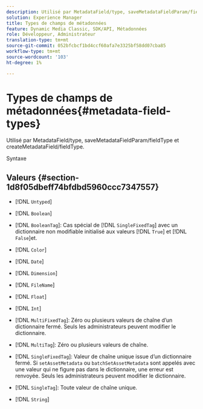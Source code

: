 ```yaml
---
description: Utilisé par MetadataField/type, saveMetadataFieldParam/fieldType et createMetadataField/fieldType.
solution: Experience Manager
title: Types de champs de métadonnées
feature: Dynamic Media Classic, SDK/API, Métadonnées
role: Développeur, Administrateur
translation-type: tm+mt
source-git-commit: 052bfcbcf1bd4ccf60afa7e3325bf58dd07cba85
workflow-type: tm+mt
source-wordcount: '103'
ht-degree: 1%

---
```



# Types de champs de métadonnées{#metadata-field-types}

Utilisé par MetadataField/type, saveMetadataFieldParam/fieldType et createMetadataField/fieldType.

Syntaxe

## Valeurs {#section-1d8f05dbeff74bfdbd5960ccc7347557}

* [!DNL `Untyped`]
* [!DNL `Boolean`]
* [!DNL `BooleanTag`]: Cas spécial de  [!DNL `SingleFixedTag`] avec un dictionnaire non modifiable initialisé aux valeurs  [!DNL `True`] et  [!DNL `False`]et.

* [!DNL `Color`]
* [!DNL `Date`]
* [!DNL `Dimension`]
* [!DNL `FileName`]
* [!DNL `Float`]
* [!DNL `Int`]
* [!DNL `MultiFixedTag`]: Zéro ou plusieurs valeurs de chaîne d’un dictionnaire fermé. Seuls les administrateurs peuvent modifier le dictionnaire.
* [!DNL `MultiTag`]: Zéro ou plusieurs valeurs de chaîne.
* [!DNL `SingleFixedTag`]: Valeur de chaîne unique issue d’un dictionnaire fermé. Si `setAssetMetadata` ou `batchSetAssetMetadata` sont appelés avec une valeur qui ne figure pas dans le dictionnaire, une erreur est renvoyée. Seuls les administrateurs peuvent modifier le dictionnaire.

* [!DNL `SingleTag`]: Toute valeur de chaîne unique.
* [!DNL `String`]

